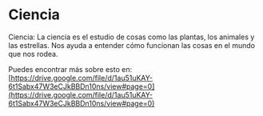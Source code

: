 # Ciencia
Ciencia: La ciencia es el estudio de cosas como las plantas, los animales y las estrellas. Nos ayuda a entender cómo funcionan las cosas en el mundo que nos rodea.

Puedes encontrar más sobre esto en: [https://drive.google.com/file/d/1au51uKAY-6t1Sabx47W3eCJkBBDn10ns/view#page=0](https://drive.google.com/file/d/1au51uKAY-6t1Sabx47W3eCJkBBDn10ns/view#page=0)
